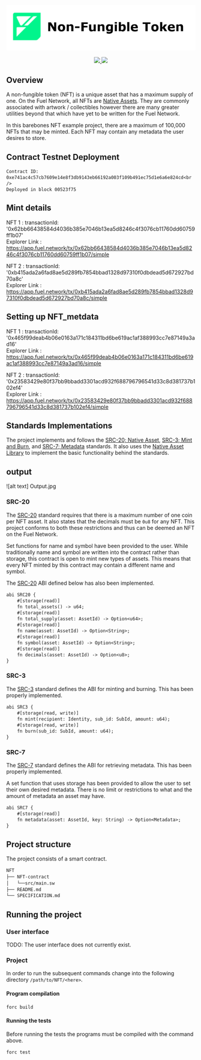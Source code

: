 <p align="center">
    <picture>
        <source media="(prefers-color-scheme: dark)" srcset="./nft-logo_white.png">
        <img alt="light theme" src="./nft-logo_black.png">
    </picture>
</p>

<p align="center">
    <a href="https://crates.io/crates/forc/0.60.0" alt="forc">
        <img src="https://img.shields.io/badge/forc-v0.60.0-orange" />
    </a>
    <a href="https://crates.io/crates/fuel-core/0.26.0" alt="fuel-core">
        <img src="https://img.shields.io/badge/fuel--core-v0.26.0-yellow" />
    </a>
</p>

## Overview

A non-fungible token (NFT) is a unique asset that has a maximum supply of one. On the Fuel Network, all NFTs are [Native Assets](https://docs.fuel.network/docs/sway/blockchain-development/native_assets). They are commonly associated with artwork / collectibles however there are many greater utilities beyond that which have yet to be written for the Fuel Network.

In this barebones NFT example project, there are a maximum of 100,000 NFTs that may be minted. Each NFT may contain any metadata the user desires to store. 

## Contract Testnet Deployment 

```
Contract ID: 0xe741ac4c57cb7609e14e8f3db9143eb66192a003f109b491ec75d1e6a6e824cd<br />
Deployed in block 00523f75

```
## Mint details 

NFT 1 : 
transactionId: '0x62bb66438584d4036b385e7046b13ea5d8246c4f3076cb11760dd60759ff1b07'<br />
Explorer Link : https://app.fuel.network/tx/0x62bb66438584d4036b385e7046b13ea5d8246c4f3076cb11760dd60759ff1b07/simple

NFT 2 :
transactionId: '0xb415ada2a6fad8ae5d289fb7854bbad1328d97310f0dbdead5d672927bd70a8c'<br />
Explorer Link : https://app.fuel.network/tx/0xb415ada2a6fad8ae5d289fb7854bbad1328d97310f0dbdead5d672927bd70a8c/simple


## Setting up NFT_metdata 
NFT 1 :
transactionId: '0x465f99deab4b06e0163a171c184311bd6be619ac1af388993cc7e87149a3ad16'<br />
Explorer Link : https://app.fuel.network/tx/0x465f99deab4b06e0163a171c184311bd6be619ac1af388993cc7e87149a3ad16/simple


NFT 2 :
transactionId: '0x23583429e80f37bb9bbadd3301acd932f688796796541d33c8d381737b102ef4'<br />
Explorer Link : https://app.fuel.network/tx/0x23583429e80f37bb9bbadd3301acd932f688796796541d33c8d381737b102ef4/simple

## Standards Implementations

The project implements and follows the [SRC-20; Native Asset](https://github.com/FuelLabs/sway-standards/blob/master/SRCs/src-20.md), [SRC-3; Mint and Burn](https://github.com/FuelLabs/sway-standards/blob/master/SRCs/src-3.md), and [SRC-7; Metadata](https://github.com/FuelLabs/sway-standards/blob/master/SRCs/src-7.md) standards. It also uses the [Native Asset Library](https://fuellabs.github.io/sway-libs/book/asset/index.html) to implement the basic functionality behind the standards. 


## output 
![alt text] Output.jpg

### SRC-20

The [SRC-20](https://github.com/FuelLabs/sway-standards/blob/master/SRCs/src-20.md) standard requires that there is a maximum number of one coin per NFT asset. It also states that the decimals must be `0u8` for any NFT. This project conforms to both these restrictions and thus can be deemed an NFT on the Fuel Network. 

Set functions for name and symbol have been provided to the user. While traditionally name and symbol are written into the contract rather than storage, this contract is open to mint new types of assets. This means that every NFT minted by this contract may contain a different name and symbol. 

The [SRC-20](https://github.com/FuelLabs/sway-standards/blob/master/SRCs/src-20.md) ABI defined below has also been implemented.

```sway
abi SRC20 {
    #[storage(read)]
    fn total_assets() -> u64;
    #[storage(read)]
    fn total_supply(asset: AssetId) -> Option<u64>;
    #[storage(read)]
    fn name(asset: AssetId) -> Option<String>;
    #[storage(read)]
    fn symbol(asset: AssetId) -> Option<String>;
    #[storage(read)]
    fn decimals(asset: AssetId) -> Option<u8>;
}
```

### SRC-3

The [SRC-3](https://github.com/FuelLabs/sway-standards/blob/master/SRCs/src-3.md) standard defines the ABI for minting and burning. This has been properly implemented.

```sway
abi SRC3 {
    #[storage(read, write)]
    fn mint(recipient: Identity, sub_id: SubId, amount: u64);
    #[storage(read, write)]
    fn burn(sub_id: SubId, amount: u64);
}
```

### SRC-7

The [SRC-7](https://github.com/FuelLabs/sway-standards/blob/master/SRCs/src-7.md) standard defines the ABI for retrieving metadata. This has been properly implemented. 

A set function that uses storage has been provided to allow the user to set their own desired metadata. There is no limit or restrictions to what and the amount of metadata an asset may have.

```sway
abi SRC7 {
    #[storage(read)]
    fn metadata(asset: AssetId, key: String) -> Option<Metadata>;
}
```

## Project structure

The project consists of a smart contract.

<!--Only show most important files e.g. script to run, build etc.-->

```sh
NFT
├── NFT-contract
│   └──src/main.sw
├── README.md
└── SPECIFICATION.md
```

## Running the project

### User interface

TODO: The user interface does not currently exist.

### Project

In order to run the subsequent commands change into the following directory `/path/to/NFT/<here>`.

#### Program compilation

```bash
forc build
```

#### Running the tests

Before running the tests the programs must be compiled with the command above.

```bash
forc test 
```
